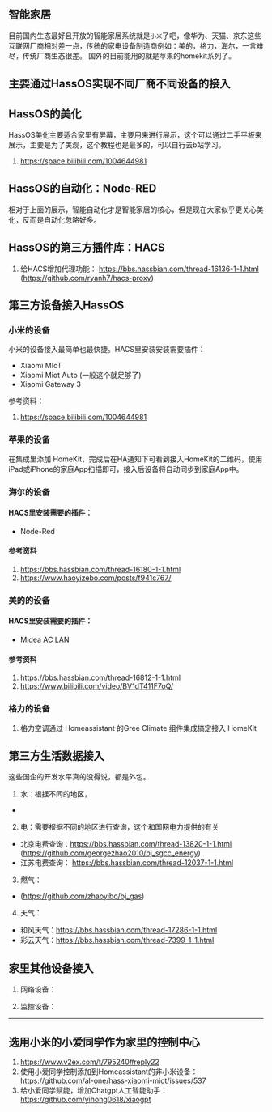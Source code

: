 ## 智能家居

目前国内生态最好且开放的智能家居系统就是`小米`了吧，像华为、天猫、京东这些互联网厂商相对差一点，传统的家电设备制造商例如：美的，格力，海尔，一言难尽，传统厂商生态很差。
国外的目前能用的就是苹果的homekit系列了。

## 主要通过HassOS实现不同厂商不同设备的接入

## HassOS的美化
HassOS美化主要适合家里有屏幕，主要用来进行展示，这个可以通过二手平板来展示，主要是为了美观，这个教程也是最多的，可以自行去b站学习。
1.  https://space.bilibili.com/1004644981 

## HassOS的自动化：Node-RED
相对于上面的展示，智能自动化才是智能家居的核心，但是现在大家似乎更关心美化，反而是自动化忽略好多。

## HassOS的第三方插件库：HACS
1.  给HACS增加代理功能： https://bbs.hassbian.com/thread-16136-1-1.html (https://github.com/ryanh7/hacs-proxy)
 

## 第三方设备接入HassOS

### 小米的设备

小米的设备接入最简单也最快捷。HACS里安装安装需要插件：
- Xiaomi MIoT
- Xiaomi Miot Auto (一般这个就足够了)
- Xiaomi Gateway 3 

参考资料：
1. https://space.bilibili.com/1004644981 

### 苹果的设备

在集成里添加 HomeKit，完成后在HA通知下可看到接入HomeKit的二维码，使用iPad或iPhone的家庭App扫描即可，接入后设备将自动同步到家庭App中。

### 海尔的设备
#### HACS里安装需要的插件：
- Node-Red

#### 参考资料
1.  https://bbs.hassbian.com/thread-16180-1-1.html
2.  https://www.haoyizebo.com/posts/f941c767/

### 美的的设备
#### HACS里安装需要的插件：
- Midea AC LAN

#### 参考资料
1. https://bbs.hassbian.com/thread-16812-1-1.html
2. https://www.bilibili.com/video/BV1dT411F7oQ/

### 格力的设备

1.  格力空调通过  Homeassistant 的Gree Climate 组件集成搞定接入 HomeKit

## 第三方生活数据接入

这些国企的开发水平真的没得说，都是外包。

1.  水：根据不同的地区，
- 

2.  电：需要根据不同的地区进行查询，这个和国网电力提供的有关

-  北京电费查询：https://bbs.hassbian.com/thread-13820-1-1.html (https://github.com/georgezhao2010/bj_sgcc_energy)
-  江苏电费查询： https://bbs.hassbian.com/thread-12037-1-1.html

3.  燃气：
- (https://github.com/zhaoyibo/bj_gas)

4. 天气：
- 和风天气：https://bbs.hassbian.com/thread-17286-1-1.html
- 彩云天气：https://bbs.hassbian.com/thread-7399-1-1.html

## 家里其他设备接入

1. 网络设备：

2. 监控设备：

---
## 选用小米的小爱同学作为家里的控制中心
1.  https://www.v2ex.com/t/795240#reply22
2.  使用小爱同学控制添加到Homeassistant的非小米设备： https://github.com/al-one/hass-xiaomi-miot/issues/537
3.  给小爱同学赋能，增加Chatgpt人工智能助手：https://github.com/yihong0618/xiaogpt
